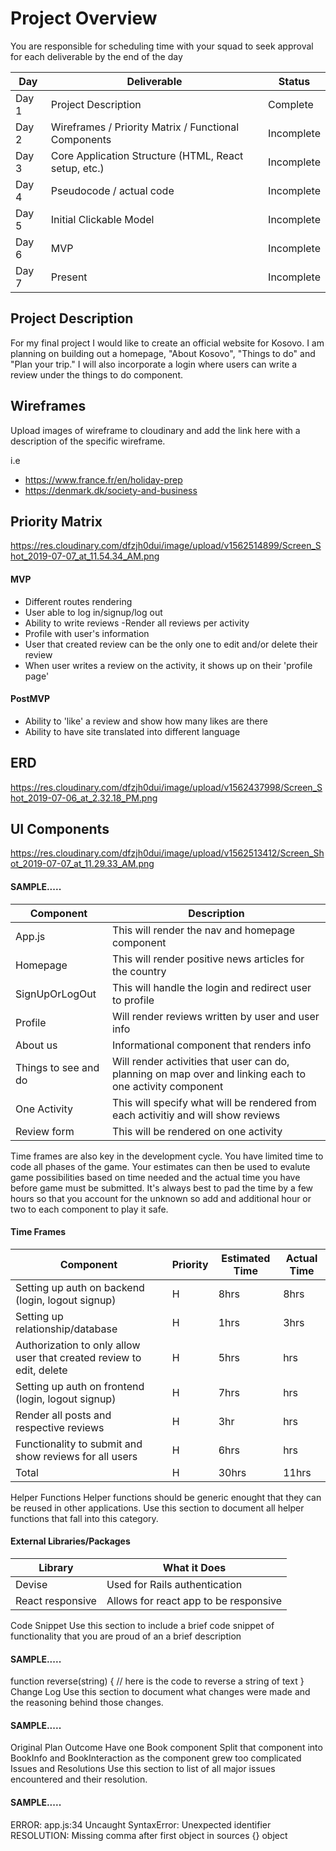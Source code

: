 # Project Overview

You are responsible for scheduling time with your squad to seek approval for each deliverable by the end of the day

Day | Deliverable | Status
--- | --- | ---
Day 1	|Project Description |Complete
Day 2	|Wireframes / Priority Matrix / Functional Components |Incomplete
Day 3	|Core Application Structure (HTML, React setup, etc.) |Incomplete
Day 4	|Pseudocode / actual code |Incomplete
Day 5	|Initial Clickable Model |Incomplete
Day 6	|MVP |Incomplete
Day 7	|Present |Incomplete

## Project Description
For my final project I would like to create an official website for Kosovo. I am planning on building out a homepage, "About Kosovo", "Things to do" and "Plan your trip." I will also incorporate a login where users can write a review under the things to do component.

## Wireframes
Upload images of wireframe to cloudinary and add the link here with a description of the specific wireframe.

i.e
- https://www.france.fr/en/holiday-prep
- https://denmark.dk/society-and-business

## Priority Matrix
https://res.cloudinary.com/dfzjh0dui/image/upload/v1562514899/Screen_Shot_2019-07-07_at_11.54.34_AM.png

#### MVP
- Different routes rendering
- User able to log in/signup/log out
- Ability to write reviews
-Render all reviews per activity
- Profile with user's information
- User that created review can be the only one to edit and/or delete their review
- When user writes a review on the activity, it shows up on their 'profile page'

#### PostMVP
- Ability to 'like' a review and show how many likes are there
- Ability to have site translated into different language

## ERD
https://res.cloudinary.com/dfzjh0dui/image/upload/v1562437998/Screen_Shot_2019-07-06_at_2.32.18_PM.png

## UI Components
https://res.cloudinary.com/dfzjh0dui/image/upload/v1562513412/Screen_Shot_2019-07-07_at_11.29.33_AM.png

#### SAMPLE.....
Component |	Description
--- | --- 
App.js |This will render the nav and homepage component
Homepage| This will render positive news articles for the country
SignUpOrLogOut | This will handle the login and redirect user to profile
Profile | Will render reviews written by user and user info
About us | Informational component that renders info
Things to see and do | Will render activities that user can do, planning on map over and linking each to one activity component
One Activity | This will specify what will be rendered from each activitiy and will show reviews
Review form | This will be rendered on one activity


Time frames are also key in the development cycle. You have limited time to code all phases of the game. Your estimates can then be used to evalute game possibilities based on time needed and the actual time you have before game must be submitted. It's always best to pad the time by a few hours so that you account for the unknown so add and additional hour or two to each component to play it safe.

#### Time Frames
Component	| Priority |	Estimated Time | Actual Time
--- | ---| --- | ---
Setting up auth on backend (login, logout signup)| H	|8hrs|	8hrs
Setting up relationship/database | H	|1hrs|	3hrs
Authorization to only allow user that created review to edit, delete | H | 5hrs | hrs
Setting up auth on frontend (login, logout signup)| H |7hrs| hrs
Render all posts and respective reviews| H | 3hr | hrs
Functionality to submit and show reviews for all users |H |6hrs |hrs
Total |	H | 30hrs| 11hrs

Helper Functions
Helper functions should be generic enought that they can be reused in other applications. Use this section to document all helper functions that fall into this category.

#### External Libraries/Packages
Library	| What it Does
--- | --- 
Devise	|Used for Rails authentication
React responsive | Allows for react app to be responsive

Code Snippet
Use this section to include a brief code snippet of functionality that you are proud of an a brief description

#### SAMPLE.....
function reverse(string) {
	// here is the code to reverse a string of text
}
Change Log
Use this section to document what changes were made and the reasoning behind those changes.

#### SAMPLE.....
Original Plan	Outcome
Have one Book component	Split that component into BookInfo and BookInteraction as the component grew too complicated
Issues and Resolutions
Use this section to list of all major issues encountered and their resolution.

#### SAMPLE.....
ERROR: app.js:34 Uncaught SyntaxError: Unexpected identifier
RESOLUTION: Missing comma after first object in sources {} object
